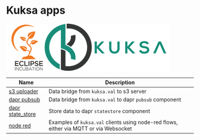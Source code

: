 # Kuksa apps
![kuksa.val Logo](../doc/pictures/logo.png)

Name | Description
---- | -----------
[s3 uploader](./s3) | Data bridge from `kuksa.val` to s3 server
[dapr pubsub](./dapr/pubsub) | Data bridge from `kuksa.val` to dapr `pubsub` component
[dapr state_store](./dapr/state_store) | Store data to dapr `statestore` component
[node red](./node-red) | Examples of `kuksa.val` clients using node-red flows, either via MQTT or via Websocket

